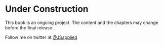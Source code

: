 # Under Construction

This book is an ongoing project. The content and the chapters may change before the final release.

Follow me on twitter at [@JSapplied](https://twitter.com/JSapplied) 



